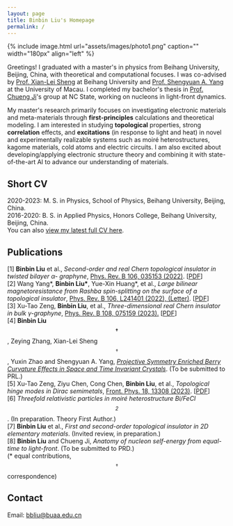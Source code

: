 ```yaml
---
layout: page
title: Binbin Liu's Homepage
permalink: /
---
```

{% include image.html url="assets/images/photo1.png" caption="" width="180px"  align="left" %}
<!--<h1 class="center">Binbin LIU</h1> -->

Greetings! I graduated with a master's in physics from Beihang University, Beijing, China, with theoretical and computational focuses. I was co-advised by [Prof. Xian-Lei Sheng](https://scholar.google.com/citations?user=MDetOEgAAAAJ) at Beihang University and [Prof. Shengyuan A. Yang](https://scholar.google.com/citations?user=Q-eIAcIAAAAJ) at the University of Macau. I completed my bachelor's thesis in [Prof. Chueng Ji](https://inspirehep.net/authors/1004349)'s group at NC State, working on nucleons in light-front dynamics.

My master's research primarily focuses on investigating electronic materials and meta-materials through **first-principles** calculations and theoretical modeling. I am interested in studying **topological** properties, strong **correlation** effects, and **excitations** (in response to light and heat) in novel and experimentally realizable systems such as moiré heterostructures, kagome materials, cold atoms and electric circuits. <!--These areas have significant potential for applications in electronic devices. -->I am also excited about developing/applying electronic structure theory and combining it with state-of-the-art AI to advance our understanding of materials.

<!--development and use of computational methods combining electronic structure and many-body approaches for explaining and predicting properties of materials with strong electronic correlations, and a strong research agenda in the field of quantum materials.-->
 
## Short CV
2020-2023: M. S. in Physics, School of Physics, Beihang University, Beijing, China. <br />
2016-2020: B. S. in Applied Physics, Honors College, Beihang University, Beijing, China. <br />
You can also [view my latest full CV here](assets/CV_Binbin_Liu.pdf).


## Publications
[1] **Binbin Liu** et al., _Second-order and real Chern topological insulator in twisted bilayer α-
graphyne_, [Phys. Rev. B 106, 035153 (2022)](https://journals.aps.org/prb/abstract/10.1103/PhysRevB.106.035153). [[PDF](https://arxiv.org/pdf/2208.00115.pdf)]<br />
[2] Wang Yang\*, **Binbin Liu\***, Yue-Xin Huang\*, et al., _Large bilinear magnetoresistance from Rashba spin-splitting on the surface of a topological insulator_, [Phys. Rev. B 106, L241401 (2022), (Letter)](https://journals.aps.org/prb/abstract/10.1103/PhysRevB.106.L241401). [[PDF](https://arxiv.org/pdf/2209.07666.pdf)] <br />
[3] Xu-Tao Zeng, **Binbin Liu**, et al., _Three-dimensional real Chern insulator in bulk γ-graphyne_, [Phys. Rev. B 108, 075159 (2023).](https://journals.aps.org/prb/abstract/10.1103/PhysRevB.108.075159) [[PDF](https://arxiv.org/pdf/2302.13090.pdf)]<br />
[4] **Binbin Liu$$^†$$**, Zeying Zhang, Xian-Lei Sheng$$^†$$, Yuxin Zhao and Shengyuan A. Yang, [_Projective Symmetry Enriched Berry Curvature Effects in Space and Time Invariant Crystals_](/ResearchHighlights/#noncenter). (To be submitted to PRL.)  <br />
[5] Xu-Tao Zeng, Ziyu Chen, Cong Chen, **Binbin Liu**, et al., _Topological hinge modes in Dirac semimetals_, [Front. Phys. 18, 13308 (2023)](https://link.springer.com/article/10.1007/s11467-022-1221-y). [[PDF](https://arxiv.org/pdf/2203.05168.pdf)]<br />
[6] _Threefold relativistic particles in moiré heterostructure Bi/FeCl$$_{2}$$_. (In preparation. Theory First Author.)<br />
[7] **Binbin Liu** et al., _First and second-order topological insulator in 2D elementary materials_.
(Invited review, in preparation.) <br />
[8] **Binbin Liu** and Chueng Ji, _Anatomy of nucleon self-energy from equal-time to light-front_.
(To be submitted to PRD.) <br />
(* equal contributions, $$^†$$correspondence) <br />


## Contact
Email: [bbliu@buaa.edu.cn]


<!-- 
Binbin LIU, Beihang University <br />
[Yavin] <br />-->
[Yavin]: https://en.wikipedia.org/wiki/Yavin

[bbliu@buaa.edu.cn]: mailto:bbliu@buaa.edu.cn
